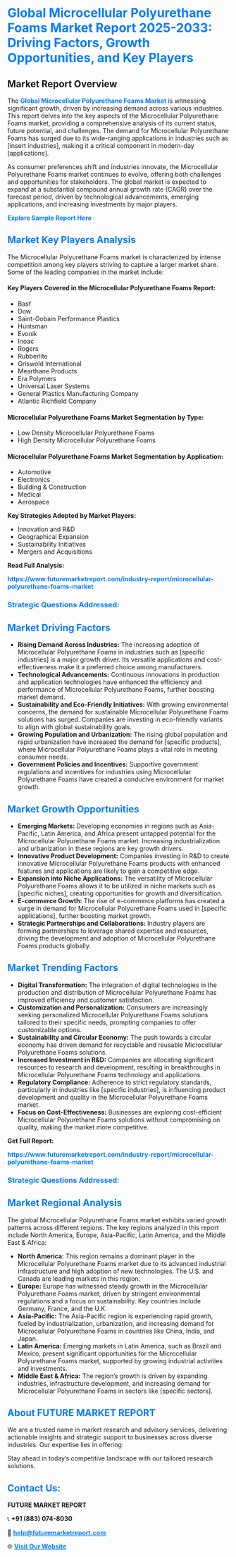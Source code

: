 <h1 style="color: #007BFF;">Global Microcellular Polyurethane Foams Market Report 2025-2033: Driving Factors, Growth Opportunities, and Key Players</h1>

<section id="overview">
<h2>Market Report Overview</h2>
<p>The <a href="https://www.futuremarketreport.com/industry-report/microcellular-polyurethane-foams-market" style="color: #007BFF; text-decoration: none;"><strong>Global Microcellular Polyurethane Foams Market</strong></a> is witnessing significant growth, driven by increasing demand across various industries. This report delves into the key aspects of the Microcellular Polyurethane Foams market, providing a comprehensive analysis of its current status, future potential, and challenges. The demand for Microcellular Polyurethane Foams has surged due to its wide-ranging applications in industries such as [insert industries], making it a critical component in modern-day [applications].</p>
<p>As consumer preferences shift and industries innovate, the Microcellular Polyurethane Foams market continues to evolve, offering both challenges and opportunities for stakeholders. The global market is expected to expand at a substantial compound annual growth rate (CAGR) over the forecast period, driven by technological advancements, emerging applications, and increasing investments by major players.</p>
</section>

<section id="overview">
<p><a href="https://www.futuremarketreport.com/request-sample/reportId=29868" style="color: #007BFF; text-decoration: none;"><strong>Explore Sample Report Here</strong></a></p>
</section>

<section id="key-players">
<h2 style="color: #007BFF;">Market Key Players Analysis</h2>
<p>The Microcellular Polyurethane Foams market is characterized by intense competition among key players striving to capture a larger market share. Some of the leading companies in the market include:</p>
<h4>Key Players Covered in the Microcellular Polyurethane Foams Report:</h4>
<ul><li>Basf</li><li>Dow</li><li>Saint-Gobain Performance Plastics</li><li>Huntsman</li><li>Evonik</li><li>Inoac</li><li>Rogers</li><li>Rubberlite</li><li>Griswold International</li><li>Mearthane Products</li><li>Era Polymers</li><li>Universal Laser Systems</li><li>General Plastics Manufacturing Company</li><li>Atlantic Richfield Company</li></ul>
<h4>Microcellular Polyurethane Foams Market Segmentation by Type:</h4>
<ul><li>Low Density Microcellular Polyurethane Foams</li><li>High Density Microcellular Polyurethane Foams</li></ul>

<h4>Microcellular Polyurethane Foams Market Segmentation by Application:</h4>
<ul><li>Automotive</li><li>Electronics</li><li>Building &amp; Construction</li><li>Medical</li><li>Aerospace</li></ul>
<p><strong>Key Strategies Adopted by Market Players:</strong></p>
<ul>
<li>Innovation and R&D</li>
<li>Geographical Expansion</li>
<li>Sustainability Initiatives</li>
<li>Mergers and Acquisitions</li>
</ul>
</section>

<section>
<p><strong>Read Full Analysis: </strong></p><a href="https://www.futuremarketreport.com/industry-report/microcellular-polyurethane-foams-market" style="color: #007BFF; text-decoration: none;"><strong>https://www.futuremarketreport.com/industry-report/microcellular-polyurethane-foams-market</strong></a>
<h3 style="color: #007BFF;">Strategic Questions Addressed:</h3>
</section>

<section id="driving-factors">
<h2 style="color: #007BFF;">Market Driving Factors</h2>
<ul>
<li><strong>Rising Demand Across Industries:</strong> The increasing adoption of Microcellular Polyurethane Foams in industries such as [specific industries] is a major growth driver. Its versatile applications and cost-effectiveness make it a preferred choice among manufacturers.</li>
<li><strong>Technological Advancements:</strong> Continuous innovations in production and application technologies have enhanced the efficiency and performance of Microcellular Polyurethane Foams, further boosting market demand.</li>
<li><strong>Sustainability and Eco-Friendly Initiatives:</strong> With growing environmental concerns, the demand for sustainable Microcellular Polyurethane Foams solutions has surged. Companies are investing in eco-friendly variants to align with global sustainability goals.</li>
<li><strong>Growing Population and Urbanization:</strong> The rising global population and rapid urbanization have increased the demand for [specific products], where Microcellular Polyurethane Foams plays a vital role in meeting consumer needs.</li>
<li><strong>Government Policies and Incentives:</strong> Supportive government regulations and incentives for industries using Microcellular Polyurethane Foams have created a conducive environment for market growth.</li>
</ul>
</section>

<section id="growth-opportunities">
<h2 style="color: #007BFF;">Market Growth Opportunities</h2>
<ul>
<li><strong>Emerging Markets:</strong> Developing economies in regions such as Asia-Pacific, Latin America, and Africa present untapped potential for the Microcellular Polyurethane Foams market. Increasing industrialization and urbanization in these regions are key growth drivers.</li>
<li><strong>Innovative Product Development:</strong> Companies investing in R&D to create innovative Microcellular Polyurethane Foams products with enhanced features and applications are likely to gain a competitive edge.</li>
<li><strong>Expansion into Niche Applications:</strong> The versatility of Microcellular Polyurethane Foams allows it to be utilized in niche markets such as [specific niches], creating opportunities for growth and diversification.</li>
<li><strong>E-commerce Growth:</strong> The rise of e-commerce platforms has created a surge in demand for Microcellular Polyurethane Foams used in [specific applications], further boosting market growth.</li>
<li><strong>Strategic Partnerships and Collaborations:</strong> Industry players are forming partnerships to leverage shared expertise and resources, driving the development and adoption of Microcellular Polyurethane Foams products globally.</li>
</ul>
</section>

<section id="trending-factors">
<h2 style="color: #007BFF;">Market Trending Factors</h2>
<ul>
<li><strong>Digital Transformation:</strong> The integration of digital technologies in the production and distribution of Microcellular Polyurethane Foams has improved efficiency and customer satisfaction.</li>
<li><strong>Customization and Personalization:</strong> Consumers are increasingly seeking personalized Microcellular Polyurethane Foams solutions tailored to their specific needs, prompting companies to offer customizable options.</li>
<li><strong>Sustainability and Circular Economy:</strong> The push towards a circular economy has driven demand for recyclable and reusable Microcellular Polyurethane Foams solutions.</li>
<li><strong>Increased Investment in R&D:</strong> Companies are allocating significant resources to research and development, resulting in breakthroughs in Microcellular Polyurethane Foams technology and applications.</li>
<li><strong>Regulatory Compliance:</strong> Adherence to strict regulatory standards, particularly in industries like [specific industries], is influencing product development and quality in the Microcellular Polyurethane Foams market.</li>
<li><strong>Focus on Cost-Effectiveness:</strong> Businesses are exploring cost-efficient Microcellular Polyurethane Foams solutions without compromising on quality, making the market more competitive.</li>
</ul>
</section>

<section>
<p><strong>Get Full Report: </strong></p><a href="https://www.futuremarketreport.com/industry-report/microcellular-polyurethane-foams-market" style="color: #007BFF; text-decoration: none;"><strong>https://www.futuremarketreport.com/industry-report/microcellular-polyurethane-foams-market</strong></a>
<h3 style="color: #007BFF;">Strategic Questions Addressed:</h3>
</section>


<section id="regional-analysis">
<h2 style="color: #007BFF;">Market Regional Analysis</h2>
<p>The global Microcellular Polyurethane Foams market exhibits varied growth patterns across different regions. The key regions analyzed in this report include North America, Europe, Asia-Pacific, Latin America, and the Middle East & Africa:</p>
<ul>
<li><strong>North America:</strong> This region remains a dominant player in the Microcellular Polyurethane Foams market due to its advanced industrial infrastructure and high adoption of new technologies. The U.S. and Canada are leading markets in this region.</li>
<li><strong>Europe:</strong> Europe has witnessed steady growth in the Microcellular Polyurethane Foams market, driven by stringent environmental regulations and a focus on sustainability. Key countries include Germany, France, and the U.K.</li>
<li><strong>Asia-Pacific:</strong> The Asia-Pacific region is experiencing rapid growth, fueled by industrialization, urbanization, and increasing demand for Microcellular Polyurethane Foams in countries like China, India, and Japan.</li>
<li><strong>Latin America:</strong> Emerging markets in Latin America, such as Brazil and Mexico, present significant opportunities for the Microcellular Polyurethane Foams market, supported by growing industrial activities and investments.</li>
<li><strong>Middle East & Africa:</strong> The region’s growth is driven by expanding industries, infrastructure development, and increasing demand for Microcellular Polyurethane Foams in sectors like [specific sectors].</li>
</ul>
</section>

<footer>
<h2 style="color: #007BFF;">About FUTURE MARKET REPORT</h2>
<p>We are a trusted name in market research and advisory services, delivering actionable insights and strategic support to businesses across diverse industries. Our expertise lies in offering:</p>

<p>Stay ahead in today’s competitive landscape with our tailored research solutions.</p>

<h2 style="color: #007BFF;">Contact Us:</h2>
<p><strong>FUTURE MARKET REPORT</strong></p>
<p>📞 <strong>+91 (883) 074-8030</strong></p>
<p>📧 <strong><a href="mailto:help@futuremarketreport.com" style="color: #007BFF;">help@futuremarketreport.com</a></strong></p>
<p>🌐 <strong><a href="https://www.futuremarketreport.com/" style="color: #007BFF;">Visit Our Website</a></strong></p>
</footer>